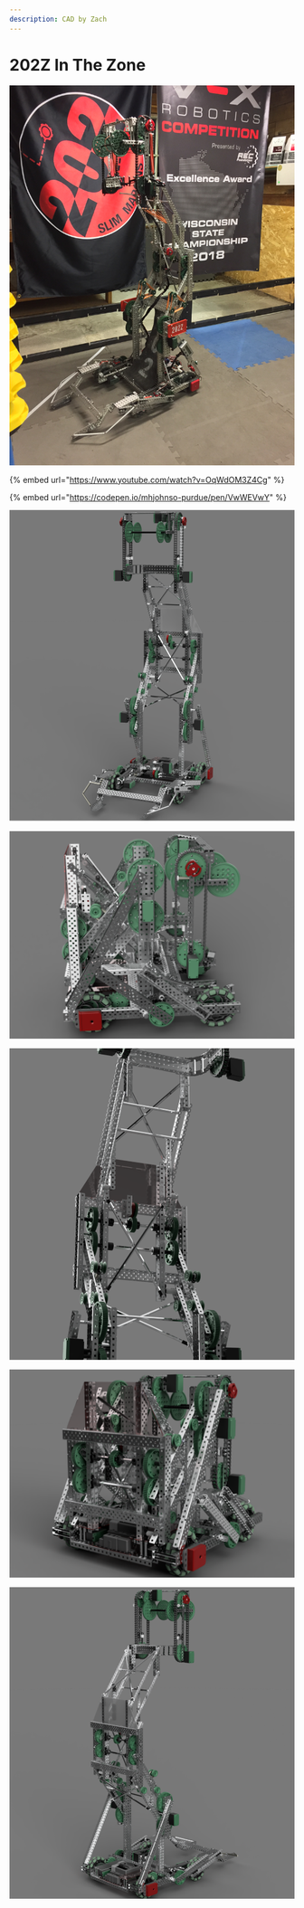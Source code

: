 ```yaml
---
description: CAD by Zach
---
```


# 202Z In The Zone

![](../../.gitbook/assets/e9e46c9d52f17bc094114678998d79e4.jpg)

{% embed url="https://www.youtube.com/watch?v=OqWdOM3Z4Cg" %}

{% embed url="https://codepen.io/mhjohnso-purdue/pen/VwWEVwY" %}



![CAD by Zach(929u), Renders by Zach(929u)](<../../.gitbook/assets/Render 2 (1).png>)

![CAD by Zach(929u), Renders by Zach(929u)](<../../.gitbook/assets/Render 10.png>)

![CAD by Zach(929u), Renders by Zach(929u)](<../../.gitbook/assets/Render 6.png>)

![CAD by Zach(929u), Renders by Zach(929u)](<../../.gitbook/assets/render 12.png>)

![CAD by Zach(929u), Renders by Zach(929u)](<../../.gitbook/assets/Render 4 (1).png>)
